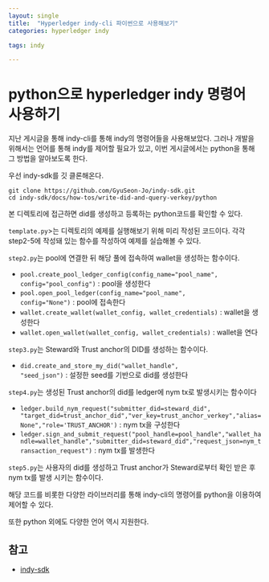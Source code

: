 ```yaml
---
layout: single
title:  "Hyperledger indy-cli 파이썬으로 사용해보기"
categories: hyperledger indy

tags: indy

---
```


# python으로 hyperledger indy 명령어 사용하기



지난 게시글을 통해 indy-cli를 통해 indy의 명령어들을 사용해보았다. 그러나 개발을 위해서는 언어를 통해 indy를 제어할 필요가 있고, 이번 게시글에서는 python을 통해 그 방법을 알아보도록 한다.



우선 indy-sdk를 깃 클론해온다.

```
git clone https://github.com/GyuSeon-Jo/indy-sdk.git
cd indy-sdk/docs/how-tos/write-did-and-query-verkey/python
```

본 디렉토리에 접근하면 did를 생성하고 등록하는 python코드를 확인할 수 있다.

<code>template.py</code>>는 디렉토리의 예제를 실행해보기 위해 미리 작성된 코드이다. 각각 step2-5에 작성돼 있는 함수를 작성하여 예제를 실습해볼 수 있다.

<code>step2.py</code>는 pool에 연결한 뒤 해당 풀에 접속하여 wallet을 생성하는 함수이다.

- <code>pool.create_pool_ledger_config(config_name="pool_name", config="pool_config")</code> : pool을 생성한다
- <code>pool.open_pool_ledger(config_name="pool_name", config="None")</code> : pool에 접속한다
- <code>wallet.create_wallet(wallet_config, wallet_credentials)</code> : wallet을 생성한다
- <code>wallet.open_wallet(wallet_config, wallet_credentials)</code> : wallet을 연다

<code>step3.py</code>는 Steward와 Trust anchor의 DID를 생성하는 함수이다.

- <code>did.create_and_store_my_did("wallet_handle", "seed_json")</code> : 설정한 seed를 기반으로 did를 생성한다

<code>step4.py</code>는 생성된 Trust anchor의 did를 ledger에 nym tx로 발생시키는 함수이다

- <code>ledger.build_nym_request("submitter_did=steward_did", "target_did=trust_anchor_did","ver_key=trust_anchor_verkey","alias=None","role='TRUST_ANCHOR')</code> : nym tx을 구성한다
- <code>ledger.sign_and_submit_request("pool_handle=pool_handle","wallet_handle=wallet_handle","submitter_did=steward_did","request_json=nym_transaction_request")</code> : nym tx를 발생한다

<code>step5.py</code>는 사용자의 did를 생성하고 Trust anchor가 Steward로부터 확인 받은 후 nym tx를 발생 시키는 함수이다.



해당 코드를 비롯한 다양한 라이브러리를 통해 indy-cli의 명령어를 python을 이용하여 제어할 수 있다.

또한 python 외에도 다양한 언어 역시 지원한다.



## 참고

- [indy-sdk](https://github.com/hyperledger/indy-sdk)

